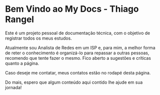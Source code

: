 # Bem Vindo ao **My Docs - Thiago Rangel**

Este é um projeto pessoal de documentação técnica, com o objetivo de registrar todos os meus estudos.

Atualmente sou Analista de Redes em um ISP e, para mim, a melhor forma de reter o conhecimento é
organizá-lo para repassar a outras pessoas,
recomendo que tente fazer o mesmo. Fico aberto a sugestões e críticas quanto a página.

Caso deseje me contatar, meus contatos estão no rodapé desta página.

Do mais, espero que algum conteúdo aqui contido lhe ajude em sua jornada!
